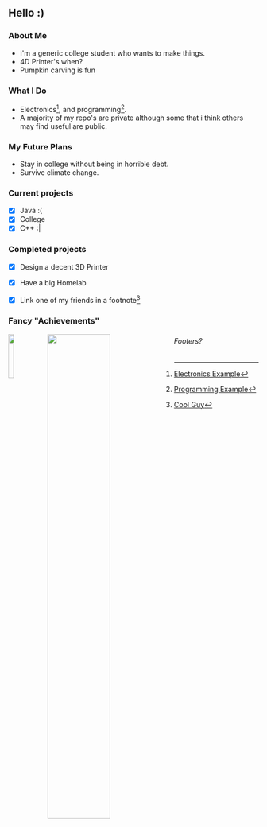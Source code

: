 ## Hello :)

### About Me
  - I'm a generic college student who wants to make things.
  - 4D Printer's when?
  - Pumpkin carving is fun

### What I Do
  - Electronics[^1], and programming[^2]. 
  - A majority of my repo's are private although some that i think others may find useful are public.
  
### My Future Plans
  - Stay in college without being in horrible debt.
  - Survive climate change.
  
### Current projects
  - [x] Java :( 
  - [x] College
  - [x] C++ :|

### Completed projects
  - [x] Design a decent 3D Printer 
  - [x] Have a big Homelab
  - [x] Link one of my friends in a footnote[^3]


### Fancy "Achievements"
<img align="left" height="15%" width="15%" src="https://emoji.gg/assets/emoji/2557-pogfish-remastered.png">
<img align="left" width="50%" src="https://github-readme-stats.vercel.app/api?username=PentBeear&custom_title=My%20Stats&title_color=999999&hide_border=true&text_color=666666&icon_color=4455BB&count_private=true&show_icons=true&theme=dark&bg_color=55,2233AA,000000"/>

###### Footers?ㅤ
[^1]: [Electronics Example](https://github.com/PentBeear/IHSPanel)
[^2]: [Programming Example](https://github.com/PentBeear/Daughon-Panel)
[^3]: [Cool Guy](https://github.com/yo-ru)
